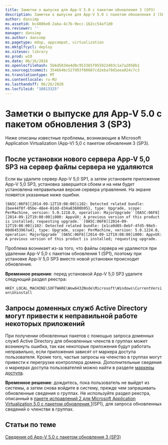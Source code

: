 ```yaml
---
title: Заметки о выпуске для App-V 5.0 с пакетом обновления 3 (SP3)
description: Заметки о выпуске для App-V 5.0 с пакетом обновления 3 (SP3)
author: dansimp
ms.assetid: bc4806e0-2aba-4c7b-9ecc-1b2cc54af1d0
ms.reviewer: ''
manager: dansimp
ms.author: dansimp
ms.pagetype: mdop, appcompat, virtualization
ms.mktglfcycl: deploy
ms.sitesec: library
ms.prod: w10
ms.date: 06/16/2016
ms.openlocfilehash: 5b6d5834e4d0c953365f955922403c1a7a2058b1
ms.sourcegitcommit: 354664bc527d93f80687cd2eba70d1eea024c7c3
ms.translationtype: MT
ms.contentlocale: ru-RU
ms.lasthandoff: 06/26/2020
ms.locfileid: "10813325"
---
```

# Заметки о выпуске для App-V 5.0 с пакетом обновления 3 (SP3)


Ниже описаны известные проблемы, возникающие в Microsoft Application Virtualization (App-V) 5,0 с пакетом обновления 3 (SP3).

## После установки нового сервера App-V 5,0 SP3 на сервер файлы сервера не удаляются


Если вы удалите сервер App-V 5,0 SP1, а затем установите приложение App-V 5,0 SP3, установка завершится сбоем и на нем будет установлена неправильная версия сервера управления. На экране появятся указанные ниже ошибки.

`[0A5C:06F8][2014-09-12T19:08:00]i102: Detected related bundle: {bee44f0f-05be-48e4-81dd-d34a83600b95}, type: Upgrade, scope: PerMachine, version: 5.0.1218.0, operation: MajorUpgrade``[0A5C:06F8][2014-09-12T19:08:00]i000: AppvUX: A previous version of this product is installed; requesting upgrade.``[0A5C:06F8][2014-09-12T19:08:00]i102: Detected related bundle: {e1ca9d65-0ebf-4fd5-98e5-00d6453967a4}, type: Upgrade, scope: PerMachine, version: 5.0.1224.0, operation: MajorUpgrade``[0A5C:06F8][2014-09-12T19:08:00]i000: AppvUX: A previous version of this product is installed; requesting upgrade.`

Проблема возникает из-за того, что файлы сервера не удаляются при удалении App-V 5,0 с пакетом обновления 1 (SP1), поэтому при установке App-V 5,0 SP3 вместо новой установки происходит обновление.

**Временное решение**: перед установкой App-V 5,0 SP3 удалите следующий раздел реестра:

`HKEY_LOCAL_MACHINE\SOFTWARE\Wow6432Node\Microsoft\Windows\CurrentVersion\Uninstall`

## Запросы доменных служб Active Directory могут привести к неправильной работе некоторых приложений


При получении обновленных пакетов с помощью запроса доменных служб Active Directory для обновленных членств в группах может возникнуть ошибка, так как некоторые приложения будут работать неправильно, если приложения зависят от маркера доступа пользователя. Кроме того, частые запросы на членство в группах могут привести к перегрузке контроллера домена. Дополнительные сведения о маркерах доступа пользователей можно найти в разделе [маркеры доступа](https://msdn.microsoft.com/library/windows/desktop/aa374909.aspx).

**Временное решение**: дождитесь, пока пользователь не выйдет из системы, а затем снова войдите в систему, прежде чем запрашивать обновленные сведения о группах. Не используйте раздел реестра, описанный в [пакете исправлений 2 для Microsoft Application Virtualization 5,0 с пакетом обновления 1](https://support.microsoft.com/kb/2897087)(SP1), для запроса обновленных сведений о членстве в группах.






## Статьи по теме


[Сведения об App-V 5.0 с пакетом обновления 3 (SP3)](about-app-v-50-sp3.md)

 

 





